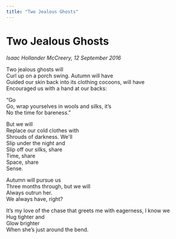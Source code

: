 ```yaml
---
title: "Two Jealous Ghosts"
---
```


Two Jealous Ghosts
===

*Isaac Hollander McCreery, 12 September 2016*

Two jealous ghosts will  
Curl up on a porch swing.  Autumn will have  
Guided our skin back into its clothing cocoons, will have  
Encouraged us with a hand at our backs:

“Go  
Go, wrap yourselves in wools and silks, it’s  
No the time for bareness.”

But we will  
Replace our cold clothes with  
Shrouds of darkness.  We'll  
Slip under the night and  
Slip off our silks, share  
Time, share  
Space, share  
Sense.

Autumn will pursue us  
Three months through, but we will  
Always outrun her.  
We always have, right?

It’s my love of the chase that greets me with eagerness, I know we  
Hug tighter and  
Glow brighter  
When she’s just around the bend.
